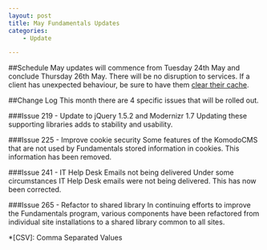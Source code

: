 ```yaml
---
layout: post
title: May Fundamentals Updates
categories:
    - Update

---
```


##Schedule
May updates will commence from Tuesday 24th May and conclude 
Thursday 26th May. There will be no disruption to services. If a client 
has unexpected behaviour, be sure to have them [clear their cache][Clear Cache].

##Change Log
This month there are 4 specific issues that will be rolled out. 

###Issue 219 - Update to jQuery 1.5.2 and Modernizr 1.7
Updating these supporting libraries adds to stability and usability.

###Issue 225 - Improve cookie security
Some features of the KomodoCMS that are not used by Fundamentals stored information
in cookies. This information has been removed.

###Issue 241 - IT Help Desk Emails not being delivered
Under some circumstances IT Help Desk emails were not being delivered. This has 
now been corrected.

###Issue 265 - Refactor to shared library
In continuing efforts to improve the Fundamentals program, various components
have been refactored from individual site installations to a shared library
common to all sites.


[basic authentication]: http://www.freesoft.org/CIE/RFC/1945/67.htm
[Markdown]: http://daringfireball.net/projects/markdown/
[Markdown Extra]: http://michelf.com/projects/php-markdown/extra/
[Clear Cache]: http://www.wikihow.com/Clear-Your-Browser's-Cache

*[CSV]: Comma Separated Values
